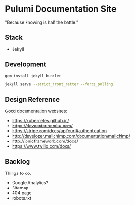 # Pulumi Documentation Site

"Because knowing is half the battle."

## Stack

- Jekyll

## Development

```bash
gem install jekyll bundler

jekyll serve --strict_front_matter --force_polling
```

## Design Reference

Good documentation websites:

- https://kubernetes.github.io/
- https://devcenter.heroku.com/
- https://stripe.com/docs/api/curl#authentication
- http://developer.mailchimp.com/documentation/mailchimp/
- http://ionicframework.com/docs/
- https://www.twilio.com/docs/

## Backlog

Things to do.

- Google Analytics?
- Sitemap
- 404 page
- robots.txt
